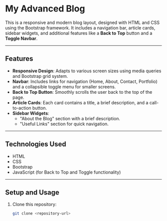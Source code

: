 # My Advanced Blog

This is a responsive and modern blog layout, designed with HTML and CSS using the Bootstrap framework. It includes a navigation bar, article cards, sidebar widgets, and additional features like a **Back to Top** button and a **Toggle Navbar**.

---

## Features
- **Responsive Design**: Adapts to various screen sizes using media queries and Bootstrap grid system.
- **Navbar**: Includes links for navigation (Home, About, Contact, Portfolio) and a collapsible toggle menu for smaller screens.
- **Back to Top Button**: Smoothly scrolls the user back to the top of the page.
- **Article Cards**: Each card contains a title, a brief description, and a call-to-action button.
- **Sidebar Widgets**:
  - "About the Blog" section with a brief description.
  - "Useful Links" section for quick navigation.

---

## Technologies Used
- HTML
- CSS
- Bootstrap
- JavaScript (for Back to Top and Toggle functionality)

---

## Setup and Usage
1. Clone this repository:
   ```bash
   git clone <repository-url>

